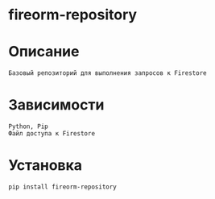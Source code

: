 # fireorm-repository

# Описание
    Базовый репозиторий для выполнения запросов к Firestore

# Зависимости
    Python, Pip
    Файл доступа к Firestore

# Установка
    pip install fireorm-repository